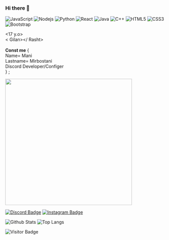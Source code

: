 ### Hi there 👋


![JavaScript](https://img.shields.io/badge/-JavaScript-black?style=flat-square&logo=javascript)
![Nodejs](https://img.shields.io/badge/-Nodejs-black?style=flat-square&logo=Node.js)
![Python](https://img.shields.io/badge/-Python-black?style=flat-square&logo=Python)
![React](https://img.shields.io/badge/-React-black?style=flat-square&logo=react)
![Java](https://img.shields.io/badge/-java-E34A86?style=flat-square&logo=java)
![C++](https://img.shields.io/badge/-C++-00599C?style=flat-square&logo=c)
![HTML5](https://img.shields.io/badge/-HTML5-E34F26?style=flat-square&logo=html5&logoColor=white)
![CSS3](https://img.shields.io/badge/-CSS3-1572B6?style=flat-square&logo=css3)
![Bootstrap](https://img.shields.io/badge/-Bootstrap-563D7C?style=flat-square&logo=bootstrap)

<17 y.o><br>
< Gilan></ Rasht><br>
<WebsiteDesigner><br>
**Const me** {<br>
Name= Mani<br>
Lastname= Mirbostani<br>
Discord Developer/Configer<br>
} ;

   <a href="https://coffeebede.ir/buycoffee/manimbn"><img style="height: 400px; width: 400px;" class="img-fluid" src="https://coffeebede.ir/DashboardTemplateV2/app-assets/images/banner/default-yellow.svg" /></a>
  
  [![Discord Badge](https://img.shields.io/badge/-𝑴𝒂𝒏⸸𝑴𝑩𝒏%20ᵍᵒʳᵍⁱ%200169-738ADB?style=flat-square&logo=Discord&logoColor=white&link=https://discords.com/bio/p/icymbn)](https://discords.com/bio/p/icymbn)
  [![Instagram Badge](https://img.shields.io/badge/-_manimbn-purple?style=flat-square&logo=instagram&logoColor=white&link=https://instagram.com/_manimbn/)](https://instagram.com/_manimbn)
  
![Github Stats](https://github-readme-stats.vercel.app/api?username=icymbn&count_private=true&show_icons=true&include_all_commits=true)
![Top Langs](https://github-readme-stats.vercel.app/api/top-langs/?username=icymbn&hide=TeX&layout=compact)

![Visitor Badge](https://visitor-badge.laobi.icu/badge?page_id=icymbn)
